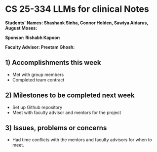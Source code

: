 # CS 25-334 LLMs for clinical Notes

**Students' Names: Shashank Sinha, Connor Holden, Sawiya Aidarus, August Moses:**

**Sponsor: Rishabh Kapoor:**

**Faculty Advisor: Preetam Ghosh:**

## 1) Accomplishments this week ##
   - Met with group members
   - Completed team contract

## 2) Milestones to be completed next week ##
   - Set up Github repository
   - Meet with faculty advisor and mentors for the project

## 3) Issues, problems or concerns ##
   - Had time conflicts with the mentors and faculty advisors for when to meet. 
   


